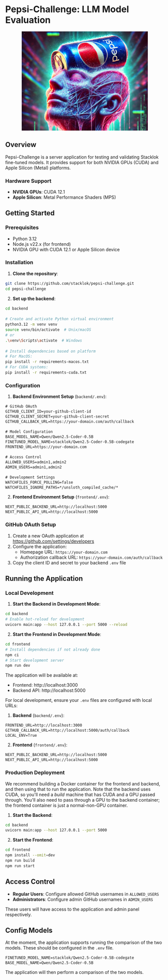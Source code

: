 # Pepsi-Challenge: LLM Model Evaluation

<p align="center">
  <img src="assets/pepsi-logo.png" alt="Pepsi Taste Logo" width="400"/>
</p>

## Overview

Pepsi-Challenge is a server application for testing and validating Stacklok fine-tuned models. It provides support for both NVIDIA GPUs (CUDA) and Apple Silicon (Metal) platforms.

### Hardware Support

- **NVIDIA GPUs**: CUDA 12.1
- **Apple Silicon**: Metal Performance Shaders (MPS)

## Getting Started

### Prerequisites

- Python 3.12
- Node.js v22.x (for frontend)
- NVIDIA GPU with CUDA 12.1 or Apple Silicon device

### Installation

1. **Clone the repository**:
```bash
git clone https://github.com/stacklok/pepsi-challenge.git
cd pepsi-challenge
```

2. **Set up the backend**:
```bash
cd backend

# Create and activate Python virtual environment
python3.12 -m venv venv
source venv/bin/activate  # Unix/macOS
# or
.\venv\Scripts\activate  # Windows

# Install dependencies based on platform
# For MacOS:
pip install -r requirements-macos.txt
# For CUDA systems:
pip install -r requirements-cuda.txt
```

### Configuration

1. **Backend Environment Setup** (`backend/.env`):
```env
# GitHub OAuth
GITHUB_CLIENT_ID=your-github-client-id
GITHUB_CLIENT_SECRET=your-github-client-secret
GITHUB_CALLBACK_URL=https://your-domain.com/auth/callback

# Model Configuration
BASE_MODEL_NAME=Qwen/Qwen2.5-Coder-0.5B
FINETUNED_MODEL_NAME=stacklok/Qwen2.5-Coder-0.5B-codegate
FRONTEND_URL=https://your-domain.com

# Access Control
ALLOWED_USERS=admin1,admin2
ADMIN_USERS=admin1,admin2

# Development Settings
WATCHFILES_FORCE_POLLING=false
WATCHFILES_IGNORE_PATHS=*/unsloth_compiled_cache/*
```

2. **Frontend Environment Setup** (`frontend/.env`):
```env
NEXT_PUBLIC_BACKEND_URL=http://localhost:5000
NEXT_PUBLIC_API_URL=http://localhost:5000
```

### GitHub OAuth Setup

1. Create a new OAuth application at https://github.com/settings/developers
2. Configure the application:
   - Homepage URL: `https://your-domain.com`
   - Authorization callback URL: `https://your-domain.com/auth/callback`
3. Copy the client ID and secret to your backend `.env` file

## Running the Application

### Local Development

1. **Start the Backend in Development Mode**:
```bash
cd backend
# Enable hot-reload for development
uvicorn main:app --host 127.0.0.1 --port 5000 --reload
```

2. **Start the Frontend in Development Mode**:
```bash
cd frontend
# Install dependencies if not already done
npm ci
# Start development server
npm run dev
```

The application will be available at:
- Frontend: http://localhost:3000
- Backend API: http://localhost:5000

For local development, ensure your `.env` files are configured with local URLs:

1. **Backend** (`backend/.env`):
```env
FRONTEND_URL=http://localhost:3000
GITHUB_CALLBACK_URL=http://localhost:5000/auth/callback
LOCAL_ENV=True
```

2. **Frontend** (`frontend/.env`):
```env
NEXT_PUBLIC_BACKEND_URL=http://localhost:5000
NEXT_PUBLIC_API_URL=http://localhost:5000
```

### Production Deployment

We recommend building a Docker container for the frontend and backend,
and then using that to run the application.  Note that the backend
uses CUDA, so you'll need a *build* machine that has CUDA and a GPU
passed through.  You'll also need to pass through a GPU to the backend
container; the frontend container is just a normal-non-GPU container.

1. **Start the Backend**:
```bash
cd backend
uvicorn main:app --host 127.0.0.1 --port 5000
```

2. **Start the Frontend**:
```bash
cd frontend
npm install --omit=dev
npm run build
npm run start
```

## Access Control

- **Regular Users**: Configure allowed GitHub usernames in `ALLOWED_USERS`
- **Administrators**: Configure admin GitHub usernames in `ADMIN_USERS`

These users will have access to the application and admin panel respectively.

## Config Models

At the moment, the application supports running the comparison of the two models. These
should be configured in the `.env` file.

```env
FINETUNED_MODEL_NAME=stacklok/Qwen2.5-Coder-0.5B-codegate
BASE_MODEL_NAME=Qwen/Qwen2.5-Coder-0.5B
```

The application will then perform a comparison of the two models.
